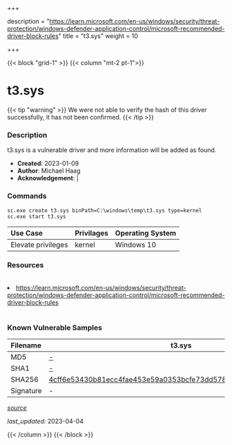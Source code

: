+++

description = "https://learn.microsoft.com/en-us/windows/security/threat-protection/windows-defender-application-control/microsoft-recommended-driver-block-rules"
title = "t3.sys"
weight = 10

+++


{{< block "grid-1" >}}
{{< column "mt-2 pt-1">}}


# t3.sys 


{{< tip "warning" >}}
We were not able to verify the hash of this driver successfully, it has not been confirmed.
{{< /tip >}}


### Description

t3.sys is a vulnerable driver and more information will be added as found.

- **Created**: 2023-01-09
- **Author**: Michael Haag
- **Acknowledgement**:  | [](https://twitter.com/)

### Commands

```
sc.exe create t3.sys binPath=C:\windows\temp\t3.sys type=kernel
sc.exe start t3.sys
```

| Use Case | Privilages | Operating System | 
|:---- | ---- | ---- |
| Elevate privileges | kernel | Windows 10 |

### Resources
<br>
<li><a href=" https://learn.microsoft.com/en-us/windows/security/threat-protection/windows-defender-application-control/microsoft-recommended-driver-block-rules"> https://learn.microsoft.com/en-us/windows/security/threat-protection/windows-defender-application-control/microsoft-recommended-driver-block-rules</a></li>
<br>

### Known Vulnerable Samples

| Filename | t3.sys |
|:---- | ---- | 
| MD5 | <a href="https://www.virustotal.com/gui/file/-">-</a> |
| SHA1 | <a href="https://www.virustotal.com/gui/file/-">-</a> |
| SHA256 | <a href="https://www.virustotal.com/gui/file/4cff6e53430b81ecc4fae453e59a0353bcfe73dd5780abfc35f299c16a97998e">4cff6e53430b81ecc4fae453e59a0353bcfe73dd5780abfc35f299c16a97998e</a> |
| Signature | -   |


[*source*](https://github.com/magicsword-io/LOLDrivers/tree/main/yaml/t3.sys.yml)

*last_updated:* 2023-04-04








{{< /column >}}
{{< /block >}}
